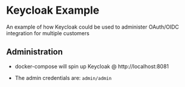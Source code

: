 # Keycloak Example
An example of how Keycloak could be used to administer OAuth/OIDC integration for multiple customers

## Administration
- docker-compose will spin up Keycloak @ http://localhost:8081

- The admin credentials are: `admin/admin`
